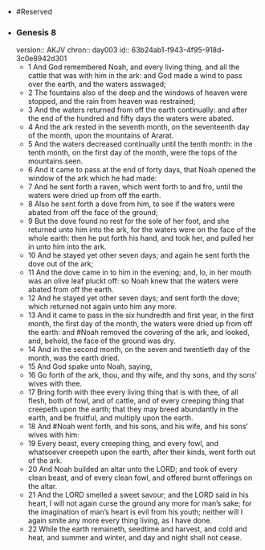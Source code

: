 - #Reserved
- ### Genesis 8
  version:: AKJV
  chron:: day003
  id:: 63b24ab1-f943-4f95-918d-3c0e8942d301
	- 1 And God remembered Noah, and every living thing, and all the cattle that was with him in the ark: and God made a wind to pass over the earth, and the waters asswaged;
	- 2 The fountains also of the deep and the windows of heaven were stopped, and the rain from heaven was restrained;
	- 3 And the waters returned from off the earth continually: and after the end of the hundred and fifty days the waters were abated.
	- 4 And the ark rested in the seventh month, on the seventeenth day of the month, upon the mountains of Ararat.
	- 5 And the waters decreased continually until the tenth month: in the tenth month, on the first day of the month, were the tops of the mountains seen.
	- 6 And it came to pass at the end of forty days, that Noah opened the window of the ark which he had made:
	- 7 And he sent forth a raven, which went forth to and fro, until the waters were dried up from off the earth.
	- 8 Also he sent forth a dove from him, to see if the waters were abated from off the face of the ground;
	- 9 But the dove found no rest for the sole of her foot, and she returned unto him into the ark, for the waters were on the face of the whole earth: then he put forth his hand, and took her, and pulled her in unto him into the ark.
	- 10 And he stayed yet other seven days; and again he sent forth the dove out of the ark;
	- 11 And the dove came in to him in the evening; and, lo, in her mouth was an olive leaf pluckt off: so Noah knew that the waters were abated from off the earth.
	- 12 And he stayed yet other seven days; and sent forth the dove; which returned not again unto him any more.
	- 13 And it came to pass in the six hundredth and first year, in the first month, the first day of the month, the waters were dried up from off the earth: and #Noah removed the covering of the ark, and looked, and, behold, the face of the ground was dry.
	- 14 And in the second month, on the seven and twentieth day of the month, was the earth dried.
	- 15 And God spake unto Noah, saying,
	- 16 Go forth of the ark, thou, and thy wife, and thy sons, and thy sons’ wives with thee.
	- 17 Bring forth with thee every living thing that is with thee, of all flesh, both of fowl, and of cattle, and of every creeping thing that creepeth upon the earth; that they may breed abundantly in the earth, and be fruitful, and multiply upon the earth.
	- 18 And #Noah went forth, and his sons, and his wife, and
	  his sons’ wives with him:
	- 19 Every beast, every creeping thing, and every fowl, and whatsoever creepeth upon the earth, after their kinds, went forth out of the ark.
	- 20 And Noah builded an altar unto the LORD; and took of every clean beast, and of every clean fowl, and offered burnt offerings on the altar.
	- 21 And the LORD smelled a sweet savour; and the LORD said in his heart, I will not again curse the ground any more for man’s sake; for the imagination of man’s heart is evil from his youth; neither will I again smite any more every thing living, as I have done.
	- 22 While the earth remaineth, seedtime and harvest, and cold and heat, and summer and winter, and day and night shall not cease.